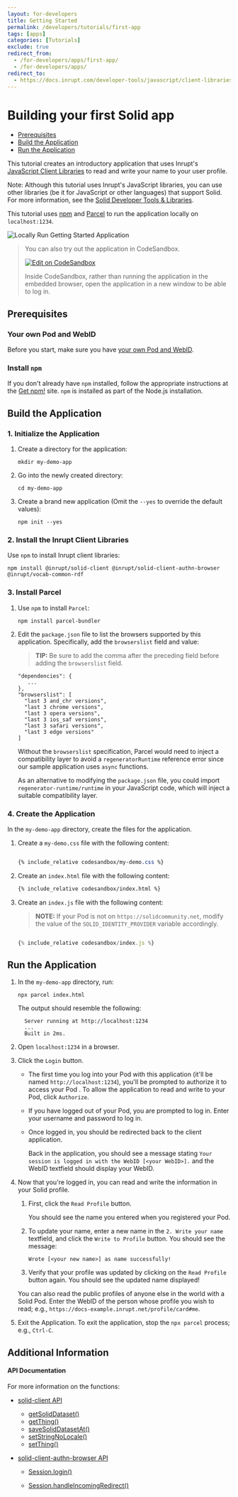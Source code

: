 ```yaml
---
layout: for-developers
title: Getting Started
permalink: /developers/tutorials/first-app
tags: [apps]
categories: [Tutorials]
exclude: true
redirect_from:
  - /for-developers/apps/first-app/
  - /for-developers/apps/
redirect_to:
  - https://docs.inrupt.com/developer-tools/javascript/client-libraries/tutorial/getting-started/
---
```


# Building your first Solid app

- [Prerequisites](#prerequisites)
- [Build the Application](#build-the-application)
- [Run the Application](#run-the-application)

This tutorial creates an introductory application that uses Inrupt's
[JavaScript Client Libraries](https://github.com/inrupt/solid-client-js) to read
and write your name to your user profile.

Note: Although this tutorial uses Inrupt's JavaScript libraries, you can use other libraries (be it for JavaScript or other languages) that support Solid. For more information, see the [Solid Developer Tools & Libraries](https://solidproject.org/developers/tools/).

This tutorial uses [npm](https://www.npmjs.com/get-npm) and [Parcel](https://parceljs.org/)
to run the application locally on `localhost:1234`.

![Locally Run Getting Started Application]({{site.baseurl}}/assets/img/tutorials/locally-run-application.png)

> You can also try out the application in CodeSandbox.
>
> [![Edit on CodeSandbox]({{site.baseUrl}}/assets/img/play-codesandbox.svg)](https://codesandbox.io/s/github/solid/solidproject.org/tree/main/_posts/developers/apps/inrupt-tutorial/codesandbox/?hidenavigation=1&module=%2Findex.js&view=editor)
>
> Inside CodeSandbox, rather than running the application in the embedded browser, open the application in a new window to be able to log in.

## Prerequisites

### Your own Pod and WebID

Before you start,
make sure you have [your own Pod and WebID](/developers/tutorials/getting-started).

### Install `npm`

If you don't already have `npm` installed, follow the appropriate instructions
at the [Get npm!](https://www.npmjs.com/get-npm) site. `npm` is installed as part of the
Node.js installation.

## Build the Application

### 1. Initialize the Application

1. Create a directory for the application:

   ```shell
   mkdir my-demo-app
   ```

1. Go into the newly created directory:

   ```shell
   cd my-demo-app
   ```

1. Create a brand new application (Omit the `--yes` to override the default values):

   ```shell
   npm init --yes
   ```

### 2. Install the Inrupt Client Libraries

Use `npm` to install Inrupt client libraries:

```shell
npm install @inrupt/solid-client @inrupt/solid-client-authn-browser @inrupt/vocab-common-rdf
```

### 3. Install Parcel

1. Use `npm` to install `Parcel`:

   ```shell
   npm install parcel-bundler
   ```

1. Edit the `package.json` file to list the browsers supported by
   this application. Specifically, add the `browserslist` field and value:

   > **TIP:** Be sure to add the comma after the preceding field before adding
   > the `browserslist` field.

   ```shell
   "dependencies": {
      ...
   },
   "browserslist": [
     "last 3 and_chr versions",
     "last 3 chrome versions",
     "last 3 opera versions",
     "last 3 ios_saf versions",
     "last 3 safari versions",
     "last 3 edge versions"
   ]
   ```

   Without the `browserslist` specification, Parcel would need to
   inject a compatibility layer to avoid a `regeneratorRuntime` reference error
   since our sample application uses `async` functions.

   As an alternative to modifying the `package.json` file, you could import
   `regenerator-runtime/runtime` in your JavaScript code, which will inject a
   suitable compatibility layer.

### 4. Create the Application

In the `my-demo-app` directory, create the files for the application.

1. Create a `my-demo.css` file with the following content:

   ```css

   {% include_relative codesandbox/my-demo.css %}

   ```

1. Create an `index.html` file with the following content:

   ```html
   {% include_relative codesandbox/index.html %}
   ```

1. Create an `index.js` file with the following content:

   > **NOTE:** If your Pod is not on `https://solidcommunity.net`, modify the
   > value of the `SOLID_IDENTITY_PROVIDER` variable accordingly.

   ```javascript

   {% include_relative codesandbox/index.js %}

   ```

## Run the Application

1. In the `my-demo-app` directory, run:

   ```shell
   npx parcel index.html
   ```

   The output should resemble the following:

   ```shell
     Server running at http://localhost:1234
     ...
     Built in 2ms.
   ```

1. Open `localhost:1234` in a browser.

1. Click the `Login` button.

   - The first time you log into your Pod with this application (it'll
     be named `http://localhost:1234`), you'll
     be prompted to authorize it to access your Pod . To allow the application to
     read and write to your Pod, click `Authorize`.

   - If you have logged out of your Pod, you are prompted to log in.
     Enter your username and password to log in.

   - Once logged in, you should be redirected back to the client application.

     Back in the application, you should see a message stating `Your session is logged in with the WebID [<your WebID>].` and the WebID textfield should display your WebID.

1. Now that you're logged in, you can read and write the information in
   your Solid profile.

   1. First, click the `Read Profile` button.

      You should see the name you entered when you registered your Pod.

   1. To update your name, enter a new name in the `2. Write your name`
      textfield, and click the `Write to Profile` button. You should see the message:

      ```
      Wrote [<your new name>] as name successfully!
      ```

   1. Verify that your profile was updated by clicking on
      the `Read Profile` button again. You should see the updated name displayed!

   You can also read the public profiles of anyone else in the world with a
   Solid Pod. Enter the WebID of the person whose profile you wish to read;
   e.g., `https://docs-example.inrupt.net/profile/card#me`.

1. Exit the Application. To exit the application, stop the `npx parcel` process; e.g.,
   `Ctrl-C`.

## Additional Information

#### API Documentation

For more information on the functions:

- [solid-client API](https://docs.inrupt.com/developer-tools/api/javascript/solid-client/index.html)

  - [getSolidDataset()](https://docs.inrupt.com/developer-tools/api/javascript/solid-client/modules/resource_solidDataset.html#getsoliddataset)
  - [getThing()](https://docs.inrupt.com/developer-tools/api/javascript/solid-client/modules/thing_thing.html#getthing)
  - [saveSolidDatasetAt()](https://docs.inrupt.com/developer-tools/api/javascript/solid-client/modules/resource_solidDataset.html#savesoliddatasetat)
  - [setStringNoLocale()](https://docs.inrupt.com/developer-tools/api/javascript/solid-client/modules/thing_set.html#setstringnolocale)
  - [setThing()](https://docs.inrupt.com/developer-tools/api/javascript/solid-client/modules/thing_thing.html#setthing)

- [solid-client-authn-browser API](https://docs.inrupt.com/developer-tools/api/javascript/solid-client-authn-browser/index.html)

  - [Session.login()](https://docs.inrupt.com/developer-tools/api/javascript/solid-client-authn-browser/classes/Session.html#login)

  - [Session.handleIncomingRedirect()](https://docs.inrupt.com/developer-tools/api/javascript/solid-client-authn-browser/classes/Session.html#handleincomingredirect)
